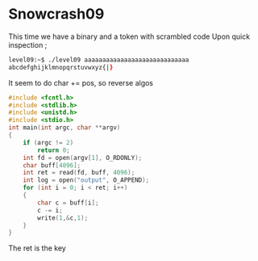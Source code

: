# Snowcrash09

This time we have a binary and a token with scrambled code
Upon quick inspection ;

```sh
level09:~$ ./level09 aaaaaaaaaaaaaaaaaaaaaaaaaaaaa
abcdefghijklmnopqrstuvwxyz{|}
```

It seem to do char += pos, so reverse algos

```c
#include <fcntl.h>
#include <stdlib.h>
#include <unistd.h>
#include <stdio.h>
int main(int argc, char **argv)
{
    if (argc != 2)
        return 0;
    int fd = open(argv[1], O_RDONLY);
    char buff[4096];
    int ret = read(fd, buff, 4096);
    int log = open("output", O_APPEND);
    for (int i = 0; i < ret; i++)
    {
        char c = buff[i];
        c -= i;
        write(1,&c,1);
    }
}
```
The ret is the key
